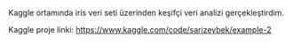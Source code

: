 Kaggle ortamında iris veri seti üzerinden keşifçi veri analizi gerçekleştirdim.

Kaggle proje linki:
https://www.kaggle.com/code/sarizeybek/example-2
